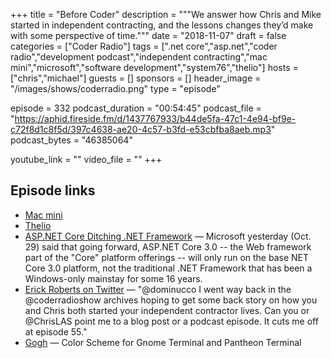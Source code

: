 +++
title = "Before Coder"
description = """We answer how Chris and Mike started in independent contracting, and the lessons changes they’d make with some perspective of time."""
date = "2018-11-07"
draft = false
categories = ["Coder Radio"]
tags = [".net core","asp.net","coder radio","development podcast","independent contracting","mac mini","microsoft","software development","system76","thelio"]
hosts = ["chris","michael"]
guests = []
sponsors = []
header_image = "/images/shows/coderradio.png"
type = "episode"

episode = 332
podcast_duration = "00:54:45"
podcast_file = "https://aphid.fireside.fm/d/1437767933/b44de5fa-47c1-4e94-bf9e-c72f8d1c8f5d/397c4638-ae20-4c57-b3fd-e53cbfba8aeb.mp3"
podcast_bytes = "46385064"

youtube_link = ""
video_file = ""
+++

## Episode links

  * [Mac mini](https://www.apple.com/mac-mini/ "Mac mini")
  * [Thelio](https://system76.com/desktops "Thelio")
  * [ASP.NET Core Ditching .NET Framework](https://visualstudiomagazine.com/articles/2018/10/30/aspnet-core-plans.aspx?m=1 "ASP.NET Core Ditching .NET Framework") — Microsoft yesterday (Oct. 29) said that going forward, ASP.NET Core 3.0 -- the Web framework part of the "Core" platform offerings -- will only run on the base NET Core 3.0 platform, not the traditional .NET Framework that has been a Windows-only mainstay for some 16 years. 
  * [Erick Roberts on Twitter](https://twitter.com/ErickLrob/status/1057977837636980736 "Erick Roberts on Twitter") — "@dominucco I went way back in the @coderradioshow archives hoping to get some back story on how you and Chris both started your independent contractor lives. Can you or @ChrisLAS point me to a blog post or a podcast episode. It cuts me off at episode 55."
  * [Gogh](https://github.com/Mayccoll/Gogh "Gogh") — Color Scheme for Gnome Terminal and Pantheon Terminal 

